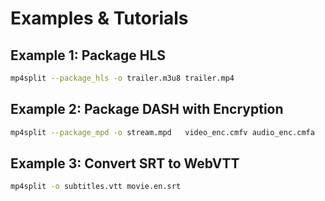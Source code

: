 # Examples & Tutorials

## Example 1: Package HLS

```sh
mp4split --package_hls -o trailer.m3u8 trailer.mp4
```

## Example 2: Package DASH with Encryption

```sh
mp4split --package_mpd -o stream.mpd   video_enc.cmfv audio_enc.cmfa
```

## Example 3: Convert SRT to WebVTT

```sh
mp4split -o subtitles.vtt movie.en.srt
```
